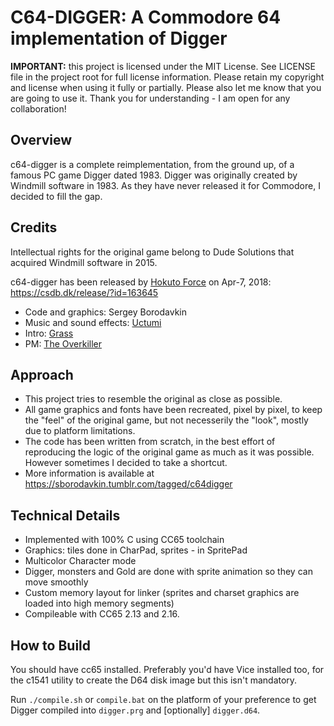 # C64-DIGGER: A Commodore 64 implementation of Digger

**IMPORTANT:** this project is licensed under the MIT License. See LICENSE file in the project root
for full license information. Please retain my copyright and license when using it fully or partially.
Please also let me know that you are going to use it. Thank you for understanding - I am open for
any collaboration!

## Overview

c64-digger is a complete reimplementation, from the ground up, of a famous PC game Digger dated 1983.
Digger was originally created by Windmill software in 1983. As they have never released it for
Commodore, I decided to fill the gap.

## Credits

Intellectual rights for the original game belong to Dude Solutions that acquired Windmill software 
in 2015.

c64-digger has been released by [Hokuto Force](http://www.hokutoforce.c64.org/) on Apr-7, 2018: https://csdb.dk/release/?id=163645

*   Code and graphics: Sergey Borodavkin
*   Music and sound effects: [Uctumi](http://uctumi.com)
*   Intro: [Grass](https://csdb.dk/scener/?id=2189)
*   PM: [The Overkiller](https://csdb.dk/scener/?id=1019)

## Approach 

*  This project tries to resemble the original as close as possible.
*  All game graphics and fonts have been recreated, pixel by pixel, to keep the "feel" of the original game, but not necesserily the "look", mostly due to platform limitations.
*  The code has been written from scratch, in the best effort of reproducing the logic of the original game as
   much as it was possible. However sometimes I decided to take a shortcut.
*  More information is available at https://sborodavkin.tumblr.com/tagged/c64digger   

## Technical Details

* Implemented with 100% C using CC65 toolchain
* Graphics: tiles done in CharPad, sprites - in SpritePad
* Multicolor Character mode
* Digger, monsters and Gold are done with sprite animation so they can move smoothly
* Custom memory layout for linker (sprites and charset graphics are loaded into high memory segments)
* Compileable with CC65 2.13 and 2.16.

## How to Build

You should have cc65 installed. Preferably you'd have Vice installed too, for the c1541 utility to create the D64 disk image but this isn't mandatory.

Run `./compile.sh` or `compile.bat` on the platform of your preference to get Digger compiled into `digger.prg` and [optionally] `digger.d64`.
